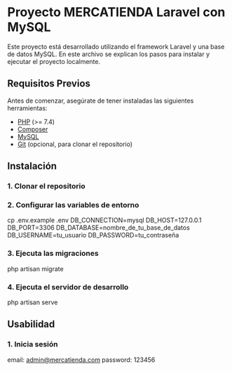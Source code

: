 # Proyecto MERCATIENDA Laravel con MySQL

Este proyecto está desarrollado utilizando el framework Laravel y una base de datos MySQL. En este archivo se explican los pasos para instalar y ejecutar el proyecto localmente.

## Requisitos Previos

Antes de comenzar, asegúrate de tener instaladas las siguientes herramientas:

- [PHP](https://www.php.net/downloads) (>= 7.4)
- [Composer](https://getcomposer.org/)
- [MySQL](https://dev.mysql.com/downloads/mysql/)
- [Git](https://git-scm.com/) (opcional, para clonar el repositorio)

## Instalación

### 1. Clonar el repositorio

### 2. Configurar las variables de entorno

cp .env.example .env
DB_CONNECTION=mysql
DB_HOST=127.0.0.1
DB_PORT=3306
DB_DATABASE=nombre_de_tu_base_de_datos
DB_USERNAME=tu_usuario
DB_PASSWORD=tu_contraseña

### 3. Ejecuta las migraciones
php artisan migrate

### 4. Ejecuta el servidor de desarrollo
php artisan serve

## Usabilidad

### 1. Inicia sesión
email: admin@mercatienda.com
password: 123456






